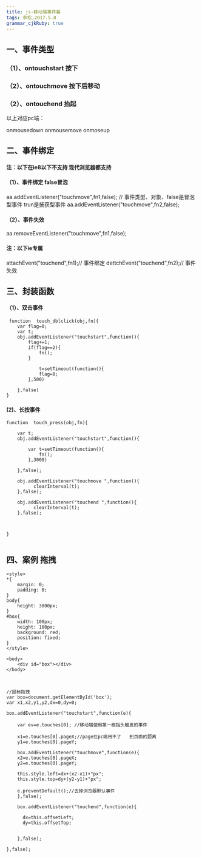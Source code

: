 ```yaml
---
title: js-移动端事件篇
tags: 李松,2017.5.8
grammar_cjkRuby: true
---
```



## 一、事件类型

### （1）、ontouchstart  按下
### （2）、ontouchmove  按下后移动
### （2）、ontouchend    抬起

以上对应pc端：

onmousedown
onmousemove
onmoseup


## 二、事件绑定

#### 注：以下在ie8以下不支持  现代浏览器都支持

#### （1）、事件绑定   false冒泡

aa.addEventListener("touchmove",fn1,false); // 事件类型、对象、false是冒泡型事件  trun是捕获型事件
aa.addEventListener("touchmove",fn2,false);

#### （2）、事件失效

aa.removeEventListener("touchmove",fn1,false);

#### 注：以下ie专属

attachEvent("touchend",fn1);// 事件绑定
dettchEvent("touchend",fn2);// 事件失效


## 三、封装函数


#### （1）、双击事件

```
 function  touch_dblclick(obj,fn){
	var flag=0;
	var t;
	obj.addEventListener("touchstart",function(){
		flag+=1;
		if(flag==2){
			fn();
		}

		    t=setTimeout(function(){
 			flag=0;
		},500)

	},false)
}

```
#### (2)、长按事件

```
function  touch_press(obj,fn){
    
    var t;
	obj.addEventListener("touchstart",function(){

		var t=setTimeout(function(){
			fn();
		},3000)

	},false);

	obj.addEventListener("touchmove ",function(){
          clearInterval(t);
	},false);

	obj.addEventListener("touchend ",function(){
          clearInterval(t);
	},false);



}


```

## 四、案例  拖拽

```
<style>
*{
	margin: 0;
	padding: 0;
}
body{
	height: 3000px;
}
#box{
	width: 100px;
	height: 100px;
	background: red;
	position: fixed;
}
</style>

<body>
	<div id="box"></div>
</body>



//鼠标拖拽
var box=document.getElementById('box');
var x1,x2,y1,y2,dx=0,dy=0;
 
box.addEventListener("touchstart",function(e){
	
	var ev=e.touches[0]; //移动端使用第一根指头触发的事件
	 
	x1=e.touches[0].pageX;//page在pc端用不了   到页面的距离     
	y1=e.touches[0].pageY;
	
	box.addEventListener("touchmove",function(e){
	x2=e.touches[0].pageX;
	y2=e.touches[0].pageY;

	this.style.left=dx+(x2-x1)+"px";
	this.style.top=dy+(y2-y1)+"px";

	e.preventDefault();//去掉浏览器默认事件
    },false);

    box.addEventListener("touchend",function(e){
	
	  dx=this.offsetLeft;
	  dy=this.offsetTop;


    },false);

},false);


```


